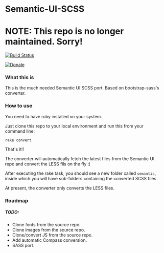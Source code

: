 # Semantic-UI-SCSS

# NOTE: This repo is no longer maintained. Sorry!

[![Build Status](https://travis-ci.org/RealtyPremium/Semantic-UI-SCSS.svg?branch=master)](https://travis-ci.org/RealtyPremium/Semantic-UI-SCSS)

[![Donate](http://i.imgur.com/sMi7BNV.png)](https://www.paypal.com/cgi-bin/webscr?cmd=_s-xclick&hosted_button_id=NMYPWP6VCWGKN)



### What this is

This is the much needed Semantic UI SCSS port. Based on bootstrap-sass's converter.

### How to use

You need to have ruby installed on your system.

Just clone this repo to your local environment and run this from your command line:

`rake convert`

That's it!!

The converter will automatically fetch the latest files from the Semantic UI repo and convert the LESS fils on the fly :)

After executing the rake task, you should see a new folder called `semantic`, inside which you will have sub-folders containing the converted SCSS files.


At present, the converter only converts the LESS files.

### Roadmap

##### TODO:

* Clone fonts from the source repo.
* Clone images from the source repo.
* Clone/convert JS from the source repo.
* Add automatic Compass conversion.
* SASS port.
